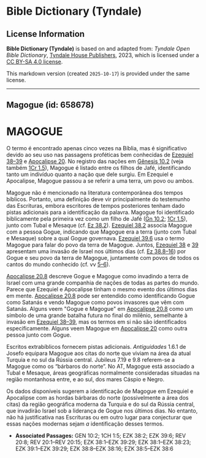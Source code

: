 # Bible Dictionary (Tyndale)

## License Information

**Bible Dictionary (Tyndale)** is based on and adapted from: _Tyndale Open Bible Dictionary_, [Tyndale House Publishers](https://tyndaleopenresources.com/), 2023, which is licensed under a [CC BY-SA 4.0 license](https://creativecommons.org/licenses/by-sa/4.0/legalcode.en).

This markdown version (created `2025-10-17`) is provided under the same license.



--------------------------------

## Magogue (id: 658678)

MAGOGUE
=======

O termo é encontrado apenas cinco vezes na Bíblia, mas é significativo devido ao seu uso nas passagens proféticas bem conhecidas de [Ezequiel 38–39](https://ref.ly/Ezek38:1-Ezek39:29) e [Apocalipse 20](https://ref.ly/Rev20:1-Rev20:15). No registro das nações em [Gênesis 10\.2](https://ref.ly/Gen10:2) (veja também [1Cr 1\.5](https://ref.ly/1Chr1:5)), Magogue é listado entre os filhos de Jafé, identificando tanto um indivíduo quanto a nação que dele surgiu. Em Ezequiel e Apocalipse, Magogue passou a se referir a uma terra, um povo ou ambos.

Magogue não é mencionado na literatura contemporânea dos tempos bíblicos. Portanto, uma definição deve vir principalmente do testemunho das Escrituras, embora escritores de tempos posteriores tenham dado pistas adicionais para a identificação da palavra. Magogue foi identificado biblicamente pela primeira vez como um filho de Jafé ([Gn 10\.2](https://ref.ly/Gen10:2); [1Cr 1\.5](https://ref.ly/1Chr1:5)), junto com Tubal e Mesaque (cf. [Ez 38\.2](https://ref.ly/Ezek38:2)). [Ezequiel 38\.2](https://ref.ly/Ezek38:2) associa Magogue com a pessoa Gogue, indicando que Magogue era a terra (junto com Tubal e Mesaque) sobre a qual Gogue governava. [Ezequiel 39\.6](https://ref.ly/Ezek39:6) usa o termo Magogue para falar do povo da terra de Magogue. Juntos, [Ezequiel 38](https://ref.ly/Ezek38:1-Ezek38:23) e [39](https://ref.ly/Ezek39:1-Ezek39:29) apresentam uma invasão de Israel nos últimos dias (cf. [Ez 38\.8–16](https://ref.ly/Ezek38:8-Ezek38:16)) por Gogue e seu povo da terra de Magogue, juntamente com povos de todos os cantos do mundo conhecido (cf. vv [5–6](https://ref.ly/Ezek38:5-Ezek38:6)).

[Apocalipse 20\.8](https://ref.ly/Rev20:8) descreve Gogue e Magogue como invadindo a terra de Israel com uma grande companhia de nações de todas as partes do mundo. Parece que Ezequiel e Apocalipse tinham o mesmo evento dos últimos dias em mente. [Apocalipse 20\.8](https://ref.ly/Rev20:8) pode ser entendido como identificando Gogue como Satanás e vendo Magogue como povos invasores que vêm com Satanás. Alguns veem "Gogue e Magogue" em [Apocalipse 20\.8](https://ref.ly/Rev20:8) como um símbolo de uma grande batalha futura no final do milênio, semelhante à invasão em [Ezequiel 38–39](https://ref.ly/Ezek38:1-Ezek39:29), mas os termos em si não são identificados especificamente. Alguns veem Magogue em [Apocalipse 20](https://ref.ly/Rev20:1-Rev20:15) como outra pessoa junto com Gogue.

Escritos extrabíblicos fornecem pistas adicionais. *Antiguidades* 1\.6\.1 de Josefo equipara Magogue aos citas do norte que viviam na área da atual Turquia e no sul da Rússia central. Jubileus 7\.19 e 9\.8 referem\-se a Magogue como os “bárbaros do norte”. No AT, Magogue está associado a Tubal e Mesaque, áreas geográficas normalmente consideradas situadas na região montanhosa entre, e ao sul, dos mares Cáspio e Negro.

Os dados disponíveis sugerem a identificação de Magogue em Ezequiel e Apocalipse com as hordas bárbaras do norte (possivelmente a área dos citas) da região geográfica moderna da Turquia e do sul da Rússia central, que invadirão Israel sob a liderança de Gogue nos últimos dias. No entanto, não há justificativa nas Escrituras ou em outro lugar para conjecturar que essas nações modernas sejam *a* identificação desses termos.

* **Associated Passages:** GEN 10:2; 1CH 1:5; EZK 38:2; EZK 39:6; REV 20:8; REV 20:1–REV 20:15; EZK 38:1–EZK 39:29; EZK 38:1–EZK 38:23; EZK 39:1–EZK 39:29; EZK 38:8–EZK 38:16; EZK 38:5–EZK 38:6

